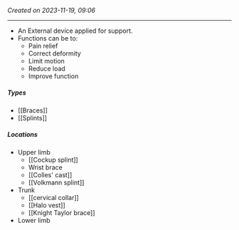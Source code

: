 *Created on 2023-11-19, 09:06* 

---
- An External device applied for support.
- Functions can be to:
	- Pain relief
	- Correct deformity
	- Limit motion
	- Reduce load
	- Improve function 
##### Types 
- [[Braces]]
- [[Splints]]   
##### Locations
- Upper limb
	- [[Cockup splint]]
	- Wrist brace
	- [[Colles' cast]] 
	- [[Volkmann splint]] 
- Trunk
	- [[cervical collar]]
	- [[Halo vest]]
	- [[Knight Taylor brace]] 
- Lower limb